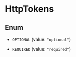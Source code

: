 

# HttpTokens

## Enum


* `OPTIONAL` (value: `"optional"`)

* `REQUIRED` (value: `"required"`)



